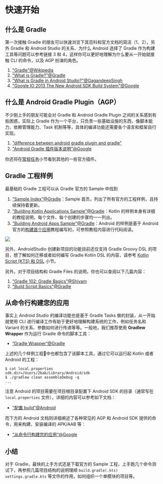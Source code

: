 # 快速开始

## 什么是 Gradle

第一次接触 Gradle 的朋友可以快速浏览下其百科和官方文档的简洁（1、2），另外 Gradle 和 Android Studio 的关系、为什么 Android 选择了 Gradle 作为构建工具等问题可以参考链接 3 和 4，这样你可以更好地理解为什么要从一开始就接触 CLI 的命令，以及 AGP 扮演的角色。

1. ["Gradle"@Wikipedia](https://en.wikipedia.org/wiki/Gradle)
2. ["What is Gradle?"@Gradle](https://docs.gradle.org/current/userguide/what_is_gradle.html)
3. ["What is Gradle in Android Studio?"@GagandeepSingh](https://stackoverflow.com/a/24828666/3614547)
4. ["Google IO 2013 The New Android SDK Build System"@Google](https://v.youku.com/v_show/id_XNTYwMzY0NDYw.html?spm=a2h1n.8251843.playList.5!4~1!2~3~A&f=19280821&o=1)

## 什么是 Android Gradle Plugin（AGP）

不少刚上手的朋友可能会对 Gradle 和 Android Gradle Plugin 之间的关系感到有些困惑，实际上 Gradle 作为一个平台，只负责一些基础设施的东西，像脚本能力、依赖管理能力、Task 机制等等，具体的编译功能还需要各个语言和框架自行实现。

1. ["difference between android gradle plugin and gradle"](https://stackoverflow.com/questions/49156528/difference-between-android-gradle-plugin-and-gradle)
2. ["Android Gradle 插件版本说明"@Google](https://developer.android.com/studio/releases/gradle-plugin)

你还将在[常规任务](./regular-tasks.md)小节看到其他的一些官方插件。

## Gradle 工程样例

最基础的 Gradle 工程可以从 Gradle 官方的 Sample 中找到

1. ["Sample Index"@Gradle](https://docs.gradle.org/current/samples/index.html)：Sample 首页，列出了所有官方的工程样例，且持续保持着更新。
2. ["Building Kotlin Applications Sample"@Gradle](https://docs.gradle.org/current/samples/sample_building_kotlin_applications.html)：Kotlin 的样例本身有详细的教程说明，每个文件、每个创建的步骤均一一列出。
3. ["Building Android Apps Sample"@Gradle](https://docs.gradle.org/current/samples/sample_building_android_apps.html)：Android 的样例是基于 Android 官方的[构建首个应用](https://developer.android.com/training/basics/firstapp)教程编写的，可参照教程内容进行代码阅读。


![](../media/getting-started-kotlin-sample.png)

另外，AndroidStudio 创建新项目的功能目前还仅支持 Gradle Groovy DSL 的项目，想了解如何迁移或者如何编写 Gradle Kotlin DSL 的内容，请参考 [Kotlin Script (KTS) 和 DSL](./kotlin-dsl.md) 小节。

另外，对于项目结构和 Gradle Files 的说明，你也可以查阅以下几篇内容：

1. ["Gradle 102: Gradle Basics"@Shivam](https://medium.com/@shivam.gosavi340_58315/gradle-102-gradle-basics-798db70a6c20)
2. ["Build Script Basics"@Gradle](https://docs.gradle.org/current/userguide/tutorial_using_tasks.html)


## 从命令行构建您的应用

事实上 Android Studio 的编译功能也是基于 Gradle Tasks 做的封装，从一开始就使用 CLI 进行编译工作有助于更好地理解构建系统的工作，例如任务名和 Variant 的关系、参数如何进行传递等等。一般地，我们推荐使用 **Gradlew Wrapper** 作为运行 Gradle 命令的脚本工具：

- [”Gradle Wrapper“@Gradle](https://docs.gradle.org/current/userguide/gradle_wrapper.html)

上述的几个样例工程中也都包含了该脚本工具，通过它可以运行起 Kotlin 或者 Android 的工程：

``` Shell
$ cat local.properties
sdk.dir=/Users/2bab/Library/Android/sdk
$ ./gradlew clean assembleDebug -q
...
```

注意 Android 的项目需要在项目根目录配置下 Android SDK 的目录（通常写在 `local.properties` 文件），详细的内容可以参考如下文档：

- ["配置 build"@Android](https://developer.android.com/studio/build)

而下方的 Android 文档则详细阐述了各种常见的 AGP 和 Android SDK 提供的命令，用来构建、安装编译的 APK/AAB 等：

- [”从命令行构建您的应用“@Google](https://developer.android.com/studio/build/building-cmdline)

## 小结

对于 Gradle，最快的上手方式还是下载官方的 Sample 工程，上手跑几个命令测试下，再参照几篇项目结构的说明理顺 `build.gradle(.kts)` `settings.gradle.kts` 等文件的作用，如何组织一个单模块的项目等。

